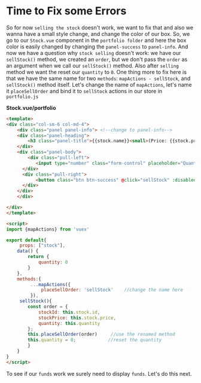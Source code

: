 # Time to Fix some Errors

So for now `selling the stock` doesn't work, we want to fix that and also we wanna have a small style change, and change the color of our box. So, we go to our `Stock.vue` component in the `portfolio folder` and here the box color is easily changed by changing the `panel-success` to `panel-info`. And now we have a question why `stock selling` doesn't work: we have our `sellStock()` method, we created an `order`, but we don't pass the `order` as an argument when we call our `sellStock()` method.
Also after `selling` method we want the reset our `quantity` to `0`. One thing more to fix here is that we have the same name for two `methods`: `mapActions - sellStock`, and `sellStock()` method itself. Let's change the name of `mapActions`, let's name it `placeSellOrder` and bind it to `sellStock` actions in our store in `portfolio.js` 

**Stock.vue/portfolio**

```html
<template>
<div class="col-sm-6 col-md-4">
    <div class="panel panel-info"> <!--change to panel-info-->
    <div class="panel-heading">
        <h3 class="panel-title">{{stock.name}}<small>(Price: {{stock.price}} | Quantity: {{stock.quantity}})</small></h3>
    </div> 
    <div class="panel-body">
        <div class="pull-left">
           <input type="number" class="form-control" placeholder="Quantity" v-model.number="quantity">
      </div> 
      <div class="pull-right">
           <button class="btn btn-success" @click="sellStock" :disabled="quantity <= 0 || !Number.isInteger(quantity)">Sell</button>
      </div>
    </div>
    </div> 

</div>
</template>

<script>
import {mapActions} from 'vuex'

export default{
     props: ["stock"],
    data() {
        return {
            quantity: 0
        }
    },
    methods:{
         ...mapActions({
             placeSellOrder: 'sellStock'    //change the name here 
         }),
     sellStock(){
        const order = {
            stockId: this.stock.id,
            stockPrice: this.stock.price,
            quantity: this.quantity
        };
        this.placeSellOrder(order)     //use the renamed method
        this.quantity = 0;            //reset the quantity 
        }
    }
}
</script>
```

To see if our `funds` work we surely need to display `funds`. Let's do this next. 